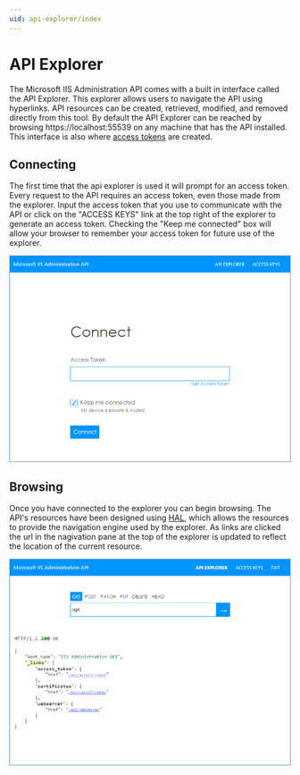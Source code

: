 ```yaml
---
uid: api-explorer/index
---
```


# API Explorer
The Microsoft IIS Administration API comes with a built in interface called the API Explorer. This explorer allows users to navigate the API using hyperlinks. API resources can be created, retrieved, modified, and removed directly from this tool. By default the API Explorer can be reached by browsing https://localhost:55539 on any machine that has the API installed. This interface is also where [access tokens](../security/access-tokens.md) are created.


## Connecting

The first time that the api explorer is used it will prompt for an access token. Every request to the API requires an access token, even those made from the explorer. Input the access token that you use to communicate with the API or click on the "ACCESS KEYS" link at the top right of the explorer to generate an access token. Checking the "Keep me connected" box will allow your browser to remember your access token for future use of the explorer.

![Connecting to the API Explorer][explorer-connect]

## Browsing

Once you have connected to the explorer you can begin browsing. The API's resources have been designed using [HAL](http://stateless.co/hal_specification.html), which allows the resources to provide the navigation engine used by the explorer. As links are clicked the url in the nagivation pane at the top of the explorer is updated to reflect the location of the current resource.

![Browsing with the API Explorer][explorer]


[explorer-connect]: _static/explorer-connect.png "Connecting to the API Explorer"
[explorer]: _static/explorer.png "Browsing with the API Explorer"